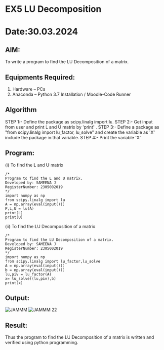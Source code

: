# EX5  LU Decomposition 
# Date:30.03.2024

## AIM:
To write a program to find the LU Decomposition of a matrix.

## Equipments Required:
1. Hardware – PCs
2. Anaconda – Python 3.7 Installation / Moodle-Code Runner

## Algorithm
STEP 1:-
Define the package as scipy.linalg import lu.
STEP 2:-
Get input from user and print L and U matrix by 'print' .
STEP 3:-
Define a package as "from scipy.linalg import lu_factor, lu_solve" and create the variable as 'X' include the package in that variable.
STEP 4:-
Print the variable 'X' 

## Program:
(i) To find the L and U matrix
```
/*
Program to find the L and U matrix.
Developed by: SAMEENA J
RegisterNumber: 2305002019
*/
import numpy as np
from scipy.linalg import lu
A = np.array(eval(input()))
P,L,U = lu(A)
print(L)
print(U)
```
(ii) To find the LU Decomposition of a matrix
```
/*
Program to find the LU Decomposition of a matrix.
Developed by: SAMEENA J
RegisterNumber: 2305002019
*/
import numpy as np
from scipy.linalg import lu_factor,lu_solve
A = np.array(eval(input()))
b = np.array(eval(input()))
lu,piv = lu_factor(A)
x= lu_solve((lu,piv),b)
print(x)
```


## Output:
![JAMMM](https://github.com/sameena77/LU-Decomposition/assets/155620541/b9a299ac-e66b-4499-9e19-07268479b904)
![JAMMM 22](https://github.com/sameena77/LU-Decomposition/assets/155620541/1cf979cb-d0a9-455d-925d-b4e1ed2b2e35)



## Result:
Thus the program to find the LU Decomposition of a matrix is written and verified using python programming.

